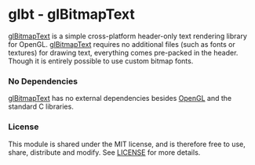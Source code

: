 
# glbt - glBitmapText

[glBitmapText][glBitmapText] is a simple cross-platform header-only text rendering
library for OpenGL. [glBitmapText][glBitmapText] requires no additional files
(such as fonts or textures) for drawing text, everything comes pre-packed in the header.
Though it is entirely possible to use custom bitmap fonts.


### No Dependencies

[glBitmapText][glBitmapText] has no external dependencies besides [OpenGL][OpenGL] and the standard C libraries. 


### License

This module is shared under the MIT license, and is therefore free to use, share, distribute and modify.
See [LICENSE][License] for more details.


[glBitmapText]: https://github.com/MrVallentin/glBitmapText

[IssueTracker]: https://github.com/MrVallentin/glBitmapText/issues
[License]: https://github.com/MrVallentin/glBitmapText/blob/master/LICENSE

[OpenGL]: https://en.wikipedia.org/wiki/OpenGL
